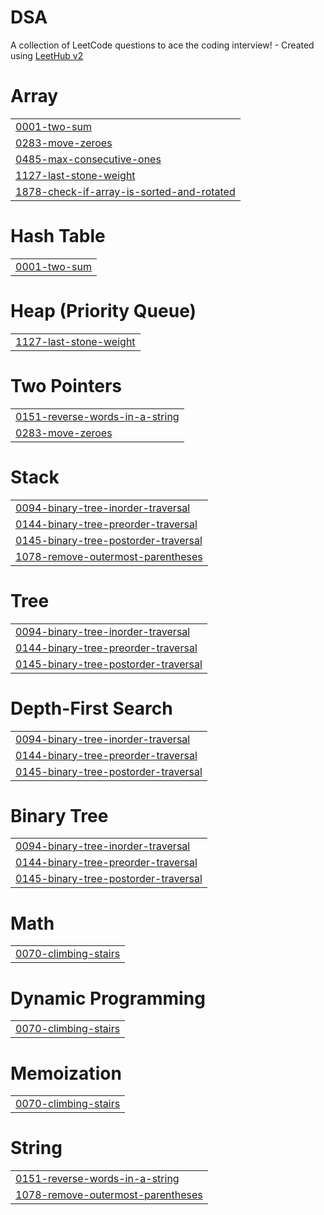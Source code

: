 # DSA
A collection of LeetCode questions to ace the coding interview! - Created using [LeetHub v2](https://github.com/arunbhardwaj/LeetHub-2.0)


# Array
|  |
| ------- |
| [0001-two-sum](https://github.com/Arpitha-004/DSA/tree/master/0001-two-sum) |
| [0283-move-zeroes](https://github.com/Arpitha-004/DSA/tree/master/0283-move-zeroes) |
| [0485-max-consecutive-ones](https://github.com/Arpitha-004/DSA/tree/master/0485-max-consecutive-ones) |
| [1127-last-stone-weight](https://github.com/Arpitha-004/DSA/tree/master/1127-last-stone-weight) |
| [1878-check-if-array-is-sorted-and-rotated](https://github.com/Arpitha-004/DSA/tree/master/1878-check-if-array-is-sorted-and-rotated) |
# Hash Table
|  |
| ------- |
| [0001-two-sum](https://github.com/Arpitha-004/DSA/tree/master/0001-two-sum) |
# Heap (Priority Queue)
|  |
| ------- |
| [1127-last-stone-weight](https://github.com/Arpitha-004/DSA/tree/master/1127-last-stone-weight) |
# Two Pointers
|  |
| ------- |
| [0151-reverse-words-in-a-string](https://github.com/Arpitha-004/DSA/tree/master/0151-reverse-words-in-a-string) |
| [0283-move-zeroes](https://github.com/Arpitha-004/DSA/tree/master/0283-move-zeroes) |
# Stack
|  |
| ------- |
| [0094-binary-tree-inorder-traversal](https://github.com/Arpitha-004/DSA/tree/master/0094-binary-tree-inorder-traversal) |
| [0144-binary-tree-preorder-traversal](https://github.com/Arpitha-004/DSA/tree/master/0144-binary-tree-preorder-traversal) |
| [0145-binary-tree-postorder-traversal](https://github.com/Arpitha-004/DSA/tree/master/0145-binary-tree-postorder-traversal) |
| [1078-remove-outermost-parentheses](https://github.com/Arpitha-004/DSA/tree/master/1078-remove-outermost-parentheses) |
# Tree
|  |
| ------- |
| [0094-binary-tree-inorder-traversal](https://github.com/Arpitha-004/DSA/tree/master/0094-binary-tree-inorder-traversal) |
| [0144-binary-tree-preorder-traversal](https://github.com/Arpitha-004/DSA/tree/master/0144-binary-tree-preorder-traversal) |
| [0145-binary-tree-postorder-traversal](https://github.com/Arpitha-004/DSA/tree/master/0145-binary-tree-postorder-traversal) |
# Depth-First Search
|  |
| ------- |
| [0094-binary-tree-inorder-traversal](https://github.com/Arpitha-004/DSA/tree/master/0094-binary-tree-inorder-traversal) |
| [0144-binary-tree-preorder-traversal](https://github.com/Arpitha-004/DSA/tree/master/0144-binary-tree-preorder-traversal) |
| [0145-binary-tree-postorder-traversal](https://github.com/Arpitha-004/DSA/tree/master/0145-binary-tree-postorder-traversal) |
# Binary Tree
|  |
| ------- |
| [0094-binary-tree-inorder-traversal](https://github.com/Arpitha-004/DSA/tree/master/0094-binary-tree-inorder-traversal) |
| [0144-binary-tree-preorder-traversal](https://github.com/Arpitha-004/DSA/tree/master/0144-binary-tree-preorder-traversal) |
| [0145-binary-tree-postorder-traversal](https://github.com/Arpitha-004/DSA/tree/master/0145-binary-tree-postorder-traversal) |
# Math
|  |
| ------- |
| [0070-climbing-stairs](https://github.com/Arpitha-004/DSA/tree/master/0070-climbing-stairs) |
# Dynamic Programming
|  |
| ------- |
| [0070-climbing-stairs](https://github.com/Arpitha-004/DSA/tree/master/0070-climbing-stairs) |
# Memoization
|  |
| ------- |
| [0070-climbing-stairs](https://github.com/Arpitha-004/DSA/tree/master/0070-climbing-stairs) |
# String
|  |
| ------- |
| [0151-reverse-words-in-a-string](https://github.com/Arpitha-004/DSA/tree/master/0151-reverse-words-in-a-string) |
| [1078-remove-outermost-parentheses](https://github.com/Arpitha-004/DSA/tree/master/1078-remove-outermost-parentheses) |